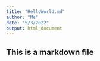 ```yaml
---
title: "HelloWorld.md"
author: "Me"
date: "5/3/2022"
output: html_document
---
```

## This is a markdown file
